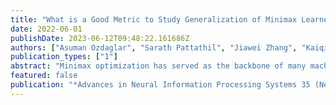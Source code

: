 ```yaml
---
title: "What is a Good Metric to Study Generalization of Minimax Learners?"
date: 2022-06-01
publishDate: 2023-06-12T09:48:22.161686Z
authors: ["Asuman Ozdaglar", "Sarath Pattathil", "Jiawei Zhang", "Kaiqing Zhang (Authors are listed in alphabetical order and Jiawei Zhang is the corresponding author)"]
publication_types: ["1"]
abstract: "Minimax optimization has served as the backbone of many machine learning problems. Although the convergence behavior of optimization algorithms has been extensively studied in minimax settings, their generalization guarantees, i.e., how the model trained on empirical data performs on the unseen testing data, have been relatively under-explored. A fundamental question remains elusive: What is a good metric to study generalization of minimax learners? In this paper, we aim to answer this question by first showing that primal risk, a universal metric to study generalization in minimization problems, fails in simple examples of minimax problems. Furthermore, another popular metric, the primal-dual risk, also fails to characterize the generalization behavior for minimax problems with nonconvexity, due to non-existence of saddle points. We thus propose a new metric to study generalization of minimax learners: the primal gap, to circumvent these issues. Next, we derive generalization bounds for the primal gap in nonconvex-concave settings. As byproducts of our analysis, we also solve two open questions: establishing generalization bounds for primal risk and primal-dual risk in this setting, and in the strong sense, i.e., without assuming that the maximization and expectation can be interchanged. Finally, we leverage this new metric to compare the generalization behavior of two popular algorithms - gradient descent-ascent (GDA) and gradient descent-max (GDMax) in minimax optimization."
featured: false
publication: "*Advances in Neural Information Processing Systems 35 (NeurIPS 2022)*"
---
```


